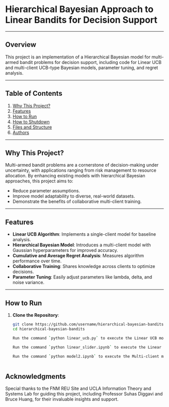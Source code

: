 # Hierarchical Bayesian Approach to Linear Bandits for Decision Support
---
## Overview

This project is an implementation of a Hierarchical Bayesian model for multi-armed bandit problems for decision support, including code for Linear UCB and multi-client UCB-type Bayesian models, parameter tuning, and regret analysis.

---

## Table of Contents

1. [Why This Project?](#why-this-project)
2. [Features](#features)
3. [How to Run](#how-to-run)
4. [How to Shutdown](#how-to-shutdown)
5. [Files and Structure](#files-and-structure)
6. [Authors](#authors)

---

## Why This Project?

Multi-armed bandit problems are a cornerstone of decision-making under uncertainty, with applications ranging from risk management to resource allocation. By enhancing existing models with hierarchical Bayesian approaches, this project aims to:
- Reduce parameter assumptions.
- Improve model adaptability to diverse, real-world datasets.
- Demonstrate the benefits of collaborative multi-client training.

---

## Features

- **Linear UCB Algorithm**: Implements a single-client model for baseline analysis.
- **Hierarchical Bayesian Model**: Introduces a multi-client model with Gaussian hyperparameters for improved accuracy.
- **Cumulative and Average Regret Analysis**: Measures algorithm performance over time.
- **Collaborative Training**: Shares knowledge across clients to optimize decisions.
- **Parameter Tuning**: Easily adjust parameters like lambda, delta, and noise variance.

---

## How to Run

1. **Clone the Repository**:  
   ```bash
   git clone https://github.com/username/hierarchical-bayesian-bandits.git
   cd hierarchical-bayesian-bandits

   Run the command `python linear_ucb.py` to execute the Linear UCB model.

   Run the command `python linear_slider.ipynb` to execute the Linear UCB model with a slider for parameters.

   Run the command `python model2.ipynb` to execute the Multi-client model.

   

## Acknowledgments

Special thanks to the FNM REU Site and UCLA Information Theory and Systems Lab for guiding this project, including Professor Suhas Diggavi and Bruce Huang, for their invaluable insights and support.
